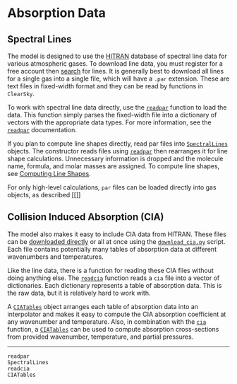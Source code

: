 # Absorption Data

## Spectral Lines

The model is designed to use the [HITRAN](https://hitran.org/) database of spectral line data for various atmospheric gases. To download line data, you must register for a free account then [search](https://hitran.org/lbl/) for lines. It is generally best to download all lines for a single gas into a single file, which will have a `.par` extension. These are text files in fixed-width format and they can be read by functions in `ClearSky`.

To work with spectral line data directly, use the [`readpar`](@ref) function to load the data. This function simply parses the fixed-width file into a dictionary of vectors with the appropriate data types. For more information, see the [`readpar`](@ref) documentation.

If you plan to compute line shapes directly, read par files into [`SpectralLines`](@ref) objects. The constructor reads files using [`readpar`](@ref) then rearranges it for line shape calculations. Unnecessary information is dropped and the molecule name, formula, and molar masses are assigned. To compute line shapes, see [Computing Line Shapes](computing_line_shapes.md).

For only high-level calculations, `par` files can be loaded directly into gas objects, as described [[]]

## Collision Induced Absorption (CIA)

The model also makes it easy to include CIA data from HITRAN. These files can be  [downloaded directly](https://hitran.org/cia/) or all at once using the [`download_cia.py`](https://github.com/wordsworthgroup/ClearSky.jl/blob/main/scripts/download_cia.py) script. Each file contains potentially many tables of absorption data at different wavenumbers and temperatures.

Like the line data, there is a function for reading these CIA files without doing anything else. The [`readcia`](@ref) function reads a `cia` file into a vector of dictionaries. Each dictionary represents a table of absorption data. This is the raw data, but it is relatively hard to work with.

A [`CIATables`](@ref) object arranges each table of absorption data into an interpolator and makes it easy to compute the CIA absorption coefficient at any wavenumber and temperature. Also, in combination with the [`cia`](@ref) function, a [`CIATables`](@ref) can be used to compute absorption cross-sections from provided wavenumber, temperature, and partial pressures.

-----

```@docs
readpar
SpectralLines
readcia
CIATables
```
